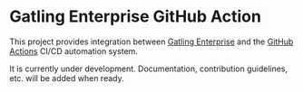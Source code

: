 # Gatling Enterprise GitHub Action

This project provides integration between [Gatling Enterprise](https://gatling.io/enterprise/) and the [GitHub Actions](https://github.com/features/actions) CI/CD automation system.

It is currently under development. Documentation, contribution guidelines, etc. will be added when ready.  
